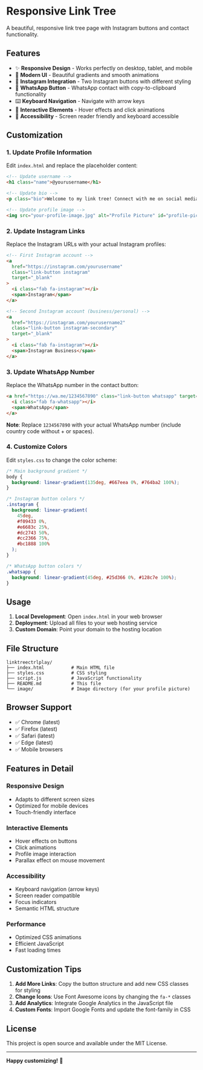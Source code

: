 # Responsive Link Tree

A beautiful, responsive link tree page with Instagram buttons and contact functionality.

## Features

- ✨ **Responsive Design** - Works perfectly on desktop, tablet, and mobile
- 🎨 **Modern UI** - Beautiful gradients and smooth animations
- 📱 **Instagram Integration** - Two Instagram buttons with different styling
- 📱 **WhatsApp Button** - WhatsApp contact with copy-to-clipboard functionality
- ⌨️ **Keyboard Navigation** - Navigate with arrow keys
- 🎯 **Interactive Elements** - Hover effects and click animations
- 🌟 **Accessibility** - Screen reader friendly and keyboard accessible

## Customization

### 1. Update Profile Information

Edit `index.html` and replace the placeholder content:

```html
<!-- Update username -->
<h1 class="name">@yourusername</h1>

<!-- Update bio -->
<p class="bio">Welcome to my link tree! Connect with me on social media.</p>

<!-- Update profile image -->
<img src="your-profile-image.jpg" alt="Profile Picture" id="profile-pic" />
```

### 2. Update Instagram Links

Replace the Instagram URLs with your actual Instagram profiles:

```html
<!-- First Instagram account -->
<a
  href="https://instagram.com/yourusername"
  class="link-button instagram"
  target="_blank"
>
  <i class="fab fa-instagram"></i>
  <span>Instagram</span>
</a>

<!-- Second Instagram account (business/personal) -->
<a
  href="https://instagram.com/yourusername2"
  class="link-button instagram-secondary"
  target="_blank"
>
  <i class="fab fa-instagram"></i>
  <span>Instagram Business</span>
</a>
```

### 3. Update WhatsApp Number

Replace the WhatsApp number in the contact button:

```html
<a href="https://wa.me/1234567890" class="link-button whatsapp" target="_blank">
  <i class="fab fa-whatsapp"></i>
  <span>WhatsApp</span>
</a>
```

**Note**: Replace `1234567890` with your actual WhatsApp number (include country code without + or spaces).

### 4. Customize Colors

Edit `styles.css` to change the color scheme:

```css
/* Main background gradient */
body {
  background: linear-gradient(135deg, #667eea 0%, #764ba2 100%);
}

/* Instagram button colors */
.instagram {
  background: linear-gradient(
    45deg,
    #f09433 0%,
    #e6683c 25%,
    #dc2743 50%,
    #cc2366 75%,
    #bc1888 100%
  );
}

/* WhatsApp button colors */
.whatsapp {
  background: linear-gradient(45deg, #25d366 0%, #128c7e 100%);
}
```

## Usage

1. **Local Development**: Open `index.html` in your web browser
2. **Deployment**: Upload all files to your web hosting service
3. **Custom Domain**: Point your domain to the hosting location

## File Structure

```
linktreectrlplay/
├── index.html          # Main HTML file
├── styles.css          # CSS styling
├── script.js           # JavaScript functionality
├── README.md           # This file
└── image/              # Image directory (for your profile picture)
```

## Browser Support

- ✅ Chrome (latest)
- ✅ Firefox (latest)
- ✅ Safari (latest)
- ✅ Edge (latest)
- ✅ Mobile browsers

## Features in Detail

### Responsive Design

- Adapts to different screen sizes
- Optimized for mobile devices
- Touch-friendly interface

### Interactive Elements

- Hover effects on buttons
- Click animations
- Profile image interaction
- Parallax effect on mouse movement

### Accessibility

- Keyboard navigation (arrow keys)
- Screen reader compatible
- Focus indicators
- Semantic HTML structure

### Performance

- Optimized CSS animations
- Efficient JavaScript
- Fast loading times

## Customization Tips

1. **Add More Links**: Copy the button structure and add new CSS classes for styling
2. **Change Icons**: Use Font Awesome icons by changing the `fa-*` classes
3. **Add Analytics**: Integrate Google Analytics in the JavaScript file
4. **Custom Fonts**: Import Google Fonts and update the font-family in CSS

## License

This project is open source and available under the MIT License.

---

**Happy customizing!** 🚀

